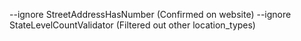 --ignore StreetAddressHasNumber (Confirmed on website)
--ignore StateLevelCountValidator (Filtered out other location_types)

